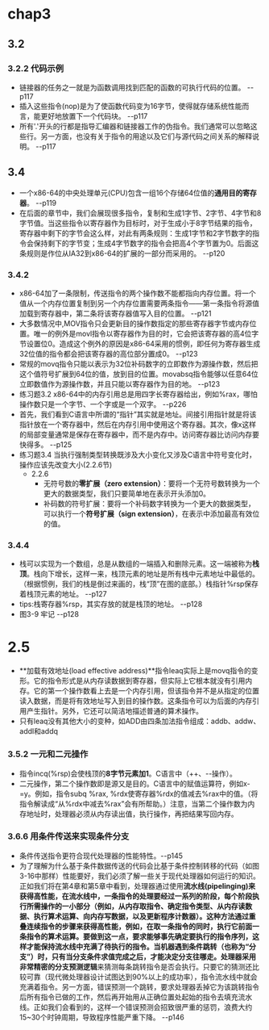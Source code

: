 # chap3
## 3.2
### 3.2.2 代码示例
* 链接器的任务之一就是为函数调用找到匹配的函数的可执行代码的位置。 --p117  
* 插入这些指令(nop)是为了使函数代码变为16字节，使得就存储系统性能而言，能更好地放置下一个代码块。  --p117
* 所有'.'开头的行都是指导汇编器和链接器工作的伪指令。我们通常可以忽略这些行。另一方面，也没有关于指令的用途以及它们与源代码之间关系的解释说明。 --p117  
## 3.4
* 一个x86-64的中央处理单元(CPU)包含一组16个存储64位值的**通用目的寄存器**。 --p119
* 在后面的章节中，我们会展现很多指令，复制和生成1字节、2字节、4字节和8字节值。当这些指令以寄存器作为目标时，对于生成小于8字节结果的指令，寄存器中剩下的字节会这么样，对此有两条规则：生成1字节和2字节数字的指令会保持剩下的字节变；生成4字节数字的指令会把高4个字节置为0。后面这条规则是作位从IA32到x86-64的扩展的一部分而采用的。 --p120
### 3.4.2
* x86-64加了一条限制，传送指令的两个操作数不能都指向内存位置。将一个值从一个内存位置复制到另一个内存位置需要两条指令——第一条指令将源值加载到寄存器中，第二条将该寄存器值写入目的位置。 --p121
* 大多数情况中,MOV指令只会更新目的操作数指定的那些寄存器字节或内存位置。唯一的例外是movl指令以寄存器作为目的时，它会把该寄存器的高4位字节设置位0。造成这个例外的原因是x86-64采用的惯例，即任何为寄存器生成32位值的指令都会把该寄存器的高位部分置成0。 --p123
* 常规的movq指令只能以表示为32位补码数字的立即数作为源操作数，然后把这个值符号扩展到64位的值，放到目的位置。movabsq指令能够以任意64位立即数值作为源操作数，并且只能以寄存器作为目的地。 --p123
* 练习题3.2 x86-64中的内存引用总是用四字长寄存器给出，例如%rax，哪怕操作数只是一个字节、一个字或是一个双字。 --p226
* 首先，我们看到C语言中所谓的“指针”其实就是地址。间接引用指针就是将该指针放在一个寄存器中，然后在内存引用中使用这个寄存器。其次，像x这样的局部变量通常是保存在寄存器中，而不是内存中。访问寄存器比访问内存要快得多。 --p125
* 练习题3.4 当执行强制类型转换既涉及大小变化又涉及C语言中符号变化时，操作应该先改变大小(2.2.6节)
    * 2.2.6 
        * 无符号数的**零扩展（zero extension）**：要将一个无符号数转换为一个更大的数据类型，我们只要简单地在表示开头添加0。
        * 补码数的符号扩展：要将一个补码数字转换为一个更大的数据类型，可以执行一个**符号扩展（sign extension）**，在表示中添加最高有效位的值。
### 3.4.4
* 栈可以实现为一个数组，总是从数组的一端插入和删除元素。这一端被称为**栈顶**。栈向下增长，这样一来，栈顶元素的地址是所有栈中元素地址中最低的。（根据惯例，我们的栈是倒过来画的，栈“顶”在图的底部。）栈指针%rsp保存着栈顶元素的地址。 --p127
* tips:栈寄存器%rsp，其实存放的就是栈顶的地址。 --p128
* 图3-9 牢记 --p128
# 2.5
* **加载有效地址(load effective address)**指令leaq实际上是movq指令的变形。它的指令形式是从内存读数据到寄存器，但实际上它根本就没有引用内存。它的第一个操作数看上去是一个内存引用，但该指令并不是从指定的位置读入数据，而是将有效地址写入到目的操作数。这条指令可以为后面的内存引用产生指针。另外，它还可以简洁地描述普通的算术操作。
* 只有leaq没有其他大小的变种，如ADD由四条加法指令组成：addb、addw、addl和addq
### 3.5.2 一元和二元操作
* 指令incq(%rsp)会使栈顶的**8字节元素加1**。C语言中（++、--操作）。
* 二元操作，第二个操作数即是源又是目的。C语言中的赋值运算符，例如x-=y。例如，指令subq %rax, %rdx使寄存器%rdx的值减去%rax中的值。（将指令解读成“从%rdx中减去%rax”会有所帮助。）注意，当第二个操作数为内存地址时，处理器必须从内存读出值，执行操作，再把结果写回内存。
### 3.6.6 用条件传送来实现条件分支
* 条件传送指令更符合现代处理器的性能特性。--p145
* 为了理解为什么基于条件数据传送的代码会比基于条件控制转移的代码（如图3-16中那样）性能要好，我们必须了解一些关于现代处理器如何运行的知识。正如我们将在第4章和第5章中看到，处理器通过使用**流水线(pipelinging)**来获得高性能，在流水线中，一条指令的处理要经过一系列的阶段，每个阶段执行所需操作的一小部分（例如，从内存取指令、确定指令类型、从内存读数据、执行算术运算、向内存写数据，以及更新程序计数器）。这种方法通过重叠连续指令的步骤来获得高性能，例如，在取一条指令的同时，执行它前面一条指令的算术运算。要做到这一点，要求能够事先确定要执行的指令序列，这样才能保持流水线中充满了待执行的指令。当机器遇到条件跳转（也称为“分支”）时，只有当分支条件求值完成之后，才能决定分支往哪走。处理器采用非常精密的**分支预测逻辑**来猜测每条跳转指令是否会执行。只要它的猜测还比较可靠（现代微处理器设计试图达到90%以上的成功率），指令流水线中就会充满着指令。另一方面，错误预测一个跳转，要求处理器丢掉它为该跳转指令后所有指令已做的工作，然后再开始用从正确位置处起始的指令去填充流水线。正如我们会看到的，这样一个错误预测会招致很严重的惩罚，浪费大约15~30个时钟周期，导致程序性能严重下降。 --p146